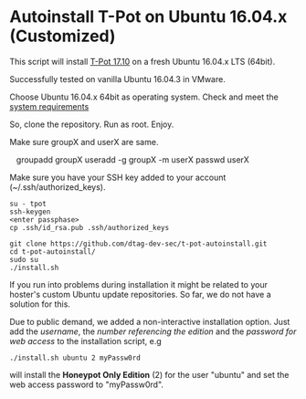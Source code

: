 # Autoinstall T-Pot on Ubuntu 16.04.x (Customized)
This script will install [T-Pot 17.10](http://dtag-dev-sec.github.io/mediator/feature/2017/11/07/t-pot-17.10.html) on a fresh Ubuntu 16.04.x LTS (64bit). 

Successfully tested on vanilla Ubuntu 16.04.3 in VMware.

Choose Ubuntu 16.04.x 64bit as operating system. 
Check and meet the [system requirements](http://dtag-dev-sec.github.io/mediator/feature/2017/11/07/t-pot-17.10.html#requirements) 

So, clone the repository. Run as root. Enjoy.

Make sure groupX and userX are same.

    groupadd groupX
    useradd -g groupX -m userX
    passwd userX
    
Make sure you have your SSH key added to your account (~/.ssh/authorized_keys).

    su - tpot
    ssh-keygen
    <enter passphase>
    cp .ssh/id_rsa.pub .ssh/authorized_keys
        
    git clone https://github.com/dtag-dev-sec/t-pot-autoinstall.git
    cd t-pot-autoinstall/
    sudo su
    ./install.sh

If you run into problems during installation it might be related to your hoster's custom Ubuntu update repositories. So far, we do not have a solution for this. 

Due to public demand, we added a non-interactive installation option. Just add the *username*, the *number referencing the edition* and the *password for web access* to the installation script, e.g

	./install.sh ubuntu 2 myPassw0rd
		
will install the **Honeypot Only Edition** (2) for the user "ubuntu" and set the web access password to "myPassw0rd". 


	

	
